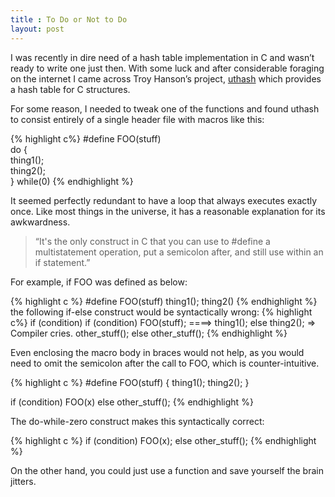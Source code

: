 ```yaml
---
title : To Do or Not to Do
layout: post
---
```


I was recently in dire need of a hash table implementation in C and wasn’t ready to write one just then. With some luck and after considerable foraging on the internet I came across Troy Hanson’s project, [uthash](http://troydhanson.github.io/uthash/userguide.html) which provides a hash table for C structures.

For some reason, I needed to tweak one of the functions and found uthash to consist entirely of a single header file with macros like this:

{% highlight c%}
#define FOO(stuff)        \
do {                      \
    thing1();             \
    thing2();             \
} while(0)
{% endhighlight %}

It seemed perfectly redundant to have a loop that always executes exactly once. Like most things in the universe, it has a reasonable explanation for its awkwardness.

>“It's the only construct in C that you can use to #define a multistatement operation, put a semicolon after, and still use within an if statement.”

For example, if FOO was defined as below:

{% highlight c %}
#define FOO(stuff) thing1(); thing2()
{% endhighlight %}
the following if-else construct would be syntactically wrong:
{% highlight c%}
if (condition)                     if (condition)
    FOO(stuff);        ====>           thing1();
else                                   thing2();  => Compiler cries.
    other_stuff();                 else
                                       other_stuff();
{% endhighlight %}

Even enclosing the macro body in braces would not help, as you would need to omit the semicolon after the call to FOO, which is counter-intuitive.

{% highlight c %}
#define FOO(stuff) { thing1(); thing2(); }

if (condition)
    FOO(x)
else
    other_stuff();
{% endhighlight %}

The do-while-zero construct makes this syntactically correct:

{% highlight c %}
if (condition)
    FOO(x);
else
    other_stuff();
{% endhighlight %}

On the other hand, you could just use a function and save yourself the brain jitters.